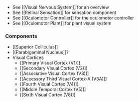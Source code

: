 - See [[Visual Nervous System]] for an overview
- See [[Retinal Sensation]] for sensation component
- See [[Oculomotor Controller]] for the oculomotor controller
- See [[Oculomotor Plant]] for plant visual system

### Components
- [[Superior Colliculus]]
- [[Parabigeminal Nucleus]]?
- Visual Cortices
	- [[Primary Visual Cortex (V1)]]
	- [[Secondary Visual Cortex (V2)]]
	- [[Associative Visual Cortex (V3)]]
	- [[Accessory Third Visual Cortex-A (V3A)]]
	- [[Fourth Visual Cortex (V4)]]
	- [[Middle Temporal Cortex (V5)]]
	- [[Sixth Visual Cortex (V6)]]